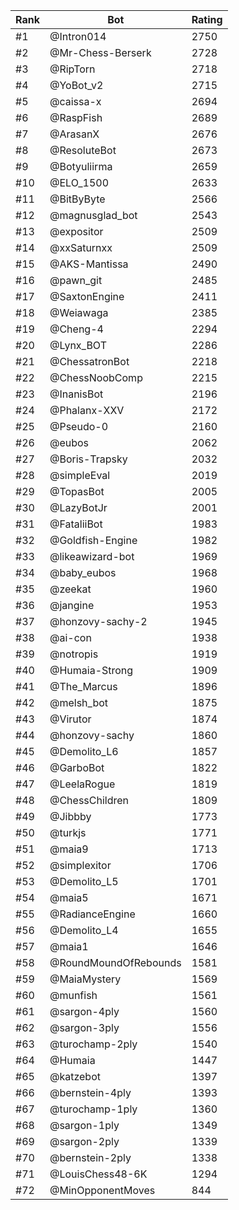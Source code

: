 Rank|Bot|Rating
---|---|---
#1|@Intron014|2750
#2|@Mr-Chess-Berserk|2728
#3|@RipTorn|2718
#4|@YoBot_v2|2715
#5|@caissa-x|2694
#6|@RaspFish|2689
#7|@ArasanX|2676
#8|@ResoluteBot|2673
#9|@Botyuliirma|2659
#10|@ELO_1500|2633
#11|@BitByByte|2566
#12|@magnusglad_bot|2543
#13|@expositor|2509
#14|@xxSaturnxx|2509
#15|@AKS-Mantissa|2490
#16|@pawn_git|2485
#17|@SaxtonEngine|2411
#18|@Weiawaga|2385
#19|@Cheng-4|2294
#20|@Lynx_BOT|2286
#21|@ChessatronBot|2218
#22|@ChessNoobComp|2215
#23|@InanisBot|2196
#24|@Phalanx-XXV|2172
#25|@Pseudo-0|2160
#26|@eubos|2062
#27|@Boris-Trapsky|2032
#28|@simpleEval|2019
#29|@TopasBot|2005
#30|@LazyBotJr|2001
#31|@FataliiBot|1983
#32|@Goldfish-Engine|1982
#33|@likeawizard-bot|1969
#34|@baby_eubos|1968
#35|@zeekat|1960
#36|@jangine|1953
#37|@honzovy-sachy-2|1945
#38|@ai-con|1938
#39|@notropis|1919
#40|@Humaia-Strong|1909
#41|@The_Marcus|1896
#42|@melsh_bot|1875
#43|@Virutor|1874
#44|@honzovy-sachy|1860
#45|@Demolito_L6|1857
#46|@GarboBot|1822
#47|@LeelaRogue|1819
#48|@ChessChildren|1809
#49|@Jibbby|1773
#50|@turkjs|1771
#51|@maia9|1713
#52|@simplexitor|1706
#53|@Demolito_L5|1701
#54|@maia5|1671
#55|@RadianceEngine|1660
#56|@Demolito_L4|1655
#57|@maia1|1646
#58|@RoundMoundOfRebounds|1581
#59|@MaiaMystery|1569
#60|@munfish|1561
#61|@sargon-4ply|1560
#62|@sargon-3ply|1556
#63|@turochamp-2ply|1540
#64|@Humaia|1447
#65|@katzebot|1397
#66|@bernstein-4ply|1393
#67|@turochamp-1ply|1360
#68|@sargon-1ply|1349
#69|@sargon-2ply|1339
#70|@bernstein-2ply|1338
#71|@LouisChess48-6K|1294
#72|@MinOpponentMoves|844
